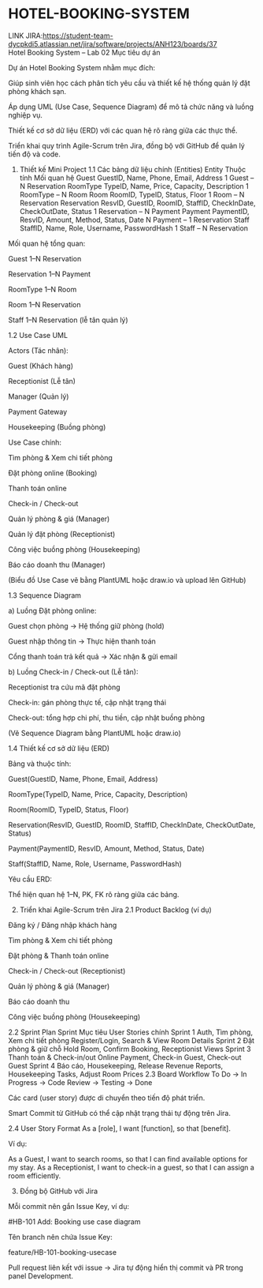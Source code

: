 # HOTEL-BOOKING-SYSTEM
LINK JIRA:https://student-team-dycpkdi5.atlassian.net/jira/software/projects/ANH123/boards/37  
Hotel Booking System – Lab 02
Mục tiêu dự án

Dự án Hotel Booking System nhằm mục đích:

Giúp sinh viên học cách phân tích yêu cầu và thiết kế hệ thống quản lý đặt phòng khách sạn.

Áp dụng UML (Use Case, Sequence Diagram) để mô tả chức năng và luồng nghiệp vụ.

Thiết kế cơ sở dữ liệu (ERD) với các quan hệ rõ ràng giữa các thực thể.

Triển khai quy trình Agile-Scrum trên Jira, đồng bộ với GitHub để quản lý tiến độ và code.

1. Thiết kế Mini Project
1.1 Các bảng dữ liệu chính (Entities)
Entity	Thuộc tính	Mối quan hệ
Guest	GuestID, Name, Phone, Email, Address	1 Guest – N Reservation
RoomType	TypeID, Name, Price, Capacity, Description	1 RoomType – N Room
Room	RoomID, TypeID, Status, Floor	1 Room – N Reservation
Reservation	ResvID, GuestID, RoomID, StaffID, CheckInDate, CheckOutDate, Status	1 Reservation – N Payment
Payment	PaymentID, ResvID, Amount, Method, Status, Date	N Payment – 1 Reservation
Staff	StaffID, Name, Role, Username, PasswordHash	1 Staff – N Reservation

Mối quan hệ tổng quan:

Guest 1–N Reservation

Reservation 1–N Payment

RoomType 1–N Room

Room 1–N Reservation

Staff 1–N Reservation (lễ tân quản lý)

1.2 Use Case UML

Actors (Tác nhân):

Guest (Khách hàng)

Receptionist (Lễ tân)

Manager (Quản lý)

Payment Gateway

Housekeeping (Buồng phòng)

Use Case chính:

Tìm phòng & Xem chi tiết phòng

Đặt phòng online (Booking)

Thanh toán online

Check-in / Check-out

Quản lý phòng & giá (Manager)

Quản lý đặt phòng (Receptionist)

Công việc buồng phòng (Housekeeping)

Báo cáo doanh thu (Manager)

(Biểu đồ Use Case vẽ bằng PlantUML hoặc draw.io và upload lên GitHub)

1.3 Sequence Diagram

a) Luồng Đặt phòng online:

Guest chọn phòng → Hệ thống giữ phòng (hold)

Guest nhập thông tin → Thực hiện thanh toán

Cổng thanh toán trả kết quả → Xác nhận & gửi email

b) Luồng Check-in / Check-out (Lễ tân):

Receptionist tra cứu mã đặt phòng

Check-in: gán phòng thực tế, cập nhật trạng thái

Check-out: tổng hợp chi phí, thu tiền, cập nhật buồng phòng

(Vẽ Sequence Diagram bằng PlantUML hoặc draw.io)

1.4 Thiết kế cơ sở dữ liệu (ERD)

Bảng và thuộc tính:

Guest(GuestID, Name, Phone, Email, Address)

RoomType(TypeID, Name, Price, Capacity, Description)

Room(RoomID, TypeID, Status, Floor)

Reservation(ResvID, GuestID, RoomID, StaffID, CheckInDate, CheckOutDate, Status)

Payment(PaymentID, ResvID, Amount, Method, Status, Date)

Staff(StaffID, Name, Role, Username, PasswordHash)

Yêu cầu ERD:

Thể hiện quan hệ 1–N, PK, FK rõ ràng giữa các bảng.

2. Triển khai Agile-Scrum trên Jira
2.1 Product Backlog (ví dụ)

Đăng ký / Đăng nhập khách hàng

Tìm phòng & Xem chi tiết phòng

Đặt phòng & Thanh toán online

Check-in / Check-out (Receptionist)

Quản lý phòng & giá (Manager)

Báo cáo doanh thu

Công việc buồng phòng (Housekeeping)

2.2 Sprint Plan
Sprint	Mục tiêu	User Stories chính
Sprint 1	Auth, Tìm phòng, Xem chi tiết phòng	Register/Login, Search & View Room Details
Sprint 2	Đặt phòng & giữ chỗ	Hold Room, Confirm Booking, Receptionist Views
Sprint 3	Thanh toán & Check-in/out	Online Payment, Check-in Guest, Check-out Guest
Sprint 4	Báo cáo, Housekeeping, Release	Revenue Reports, Housekeeping Tasks, Adjust Room Prices
2.3 Board Workflow
To Do → In Progress → Code Review → Testing → Done


Các card (user story) được di chuyển theo tiến độ phát triển.

Smart Commit từ GitHub có thể cập nhật trạng thái tự động trên Jira.

2.4 User Story Format
As a [role], I want [function], so that [benefit].


Ví dụ:

As a Guest, I want to search rooms, so that I can find available options for my stay.
As a Receptionist, I want to check-in a guest, so that I can assign a room efficiently.

3. Đồng bộ GitHub với Jira

Mỗi commit nên gắn Issue Key, ví dụ:

#HB-101 Add: Booking use case diagram


Tên branch nên chứa Issue Key:

feature/HB-101-booking-usecase


Pull request liên kết với issue → Jira tự động hiển thị commit và PR trong panel Development.
